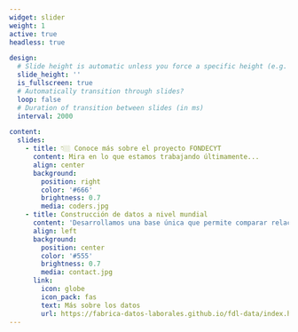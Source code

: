 ```yaml
---
widget: slider
weight: 1
active: true
headless: true

design:
  # Slide height is automatic unless you force a specific height (e.g. '400px')
  slide_height: ''
  is_fullscreen: true
  # Automatically transition through slides?
  loop: false
  # Duration of transition between slides (in ms)
  interval: 2000

content:
  slides:
    - title: 👇🏼 Conoce más sobre el proyecto FONDECYT
      content: Mira en lo que estamos trabajando últimamente...
      align: center
      background:
        position: right
        color: '#666'
        brightness: 0.7
        media: coders.jpg
    - title: Construcción de datos a nivel mundial
      content: 'Desarrollamos una base única que permite comparar relaciones laborales en el tiempo para más de 60 países'
      align: left
      background:
        position: center
        color: '#555'
        brightness: 0.7
        media: contact.jpg
      link:
        icon: globe
        icon_pack: fas
        text: Más sobre los datos
        url: https://fabrica-datos-laborales.github.io/fdl-data/index.html#presentation
---
```

